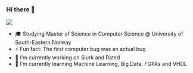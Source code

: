 ### Hi there 👋

<img src="https://user-images.githubusercontent.com/31239471/115021641-80fc7100-9ebc-11eb-903c-5bec3ca270bf.gif" align="center"/>



- 🎓 Studying Master of Science in Computer Science @ University of South-Eastern Norway
- ⚡ Fun fact: The first computer bug was an actual bug
- 🔭 I’m currently working on Slurk and Rated
- 🌱 I’m currently learning Machine Learning, Big Data, FGPAs and VHDL

